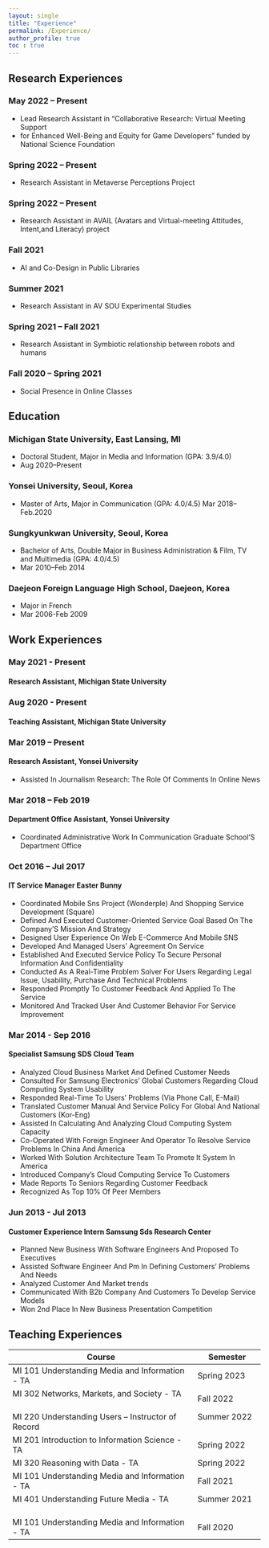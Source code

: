 ```yaml
---
layout: single
title: "Experience"
permalink: /Experience/
author_profile: true
toc : true
---
```


## Research Experiences
### May 2022 – Present
- Lead Research Assistant in “Collaborative Research: Virtual Meeting Support
- for Enhanced Well-Being and Equity for Game Developers” funded by National Science Foundation

### Spring 2022 – Present
- Research Assistant in Metaverse Perceptions Project

### Spring 2022 – Present
- Research Assistant in AVAIL (Avatars and Virtual-meeting Attitudes, Intent,and Literacy) project

### Fall 2021
- AI and Co-Design in Public Libraries

### Summer 2021
- Research Assistant in AV SOU Experimental Studies

### Spring 2021 – Fall 2021
- Research Assistant in Symbiotic relationship between robots and humans

### Fall 2020 – Spring 2021
- Social Presence in Online Classes

## Education
### Michigan State University, East Lansing, MI 
- Doctoral Student, Major in Media and Information (GPA: 3.9/4.0)
- Aug 2020–Present

### Yonsei University, Seoul, Korea
- Master of Arts, Major in Communication (GPA: 4.0/4.5)
Mar 2018–Feb.2020

### Sungkyunkwan University, Seoul, Korea
- Bachelor of Arts, Double Major in Business Administration & Film, TV and Multimedia (GPA: 4.0/4.5)
- Mar 2010–Feb 2014

### Daejeon Foreign Language High School, Daejeon, Korea
- Major in French
- Mar 2006-Feb 2009

## Work Experiences
### May 2021 - Present
#### Research Assistant, Michigan State University
### Aug 2020 - Present
#### Teaching Assistant, Michigan State University
### Mar 2019 – Present
#### Research Assistant, Yonsei University
- Assisted In Journalism Research: The Role Of Comments In Online News
### Mar 2018 – Feb 2019
#### Department Office Assistant, Yonsei University
- Coordinated Administrative Work In Communication Graduate School’S Department Office

### Oct 2016 – Jul 2017
#### IT Service Manager Easter Bunny
- Coordinated Mobile Sns Project (Wonderple) And Shopping Service Development (Square)
- Defined And Executed Customer-Oriented Service Goal Based On The Company’S Mission And Strategy
- Designed User Experience On Web E-Commerce And Mobile SNS
- Developed And Managed Users’ Agreement On Service
- Established And Executed Service Policy To Secure Personal Information And Confidentiality
- Conducted As A Real-Time Problem Solver For Users Regarding Legal Issue, Usability, Purchase And Technical Problems
- Responded Promptly To Customer Feedback And Applied To The Service
- Monitored And Tracked User And Customer Behavior For Service Improvement


### Mar 2014 - Sep 2016
#### Specialist Samsung SDS Cloud Team
- Analyzed Cloud Business Market And Defined Customer Needs
- Consulted For Samsung Electronics’ Global Customers Regarding Cloud Computing System Usability
- Responded Real-Time To Users’ Problems (Via Phone Call, E-Mail)
- Translated Customer Manual And Service Policy For Global And National Customers (Kor-Eng)
- Assisted In Calculating And Analyzing Cloud Computing System Capacity
- Co-Operated With Foreign Engineer And Operator To Resolve Service Problems In China And America
- Worked With Solution Architecture Team To Promote It System In America
- Introduced Company’s Cloud Computing Service To Customers
- Made Reports To Seniors Regarding Customer Feedback
- Recognized As Top 10% Of Peer Members


### Jun 2013 - Jul 2013
#### Customer Experience Intern Samsung Sds Research Center
- Planned New Business With Software Engineers And Proposed To
Executives
- Assisted Software Engineer And Pm In Defining Customers’ Problems
And Needs
- Analyzed Customer And Market trends
- Communicated With B2b Company And Customers To Develop Service
Models
- Won 2nd Place In New Business Presentation Competition



## Teaching Experiences

| Course | Semester |
| ------ | -------- |
| MI 101 Understanding Media and Information - TA       |Spring 2023 |
| MI 302 Networks, Markets, and Society - TA          |Fall 2022      |
| MI 220 Understanding Users – Instructor of Record   |Summer 2022    |
| MI 201 Introduction to Information Science - TA     |Spring 2022    |
| MI 320 Reasoning with Data - TA                     |Spring 2022    |
| MI 101 Understanding Media and Information - TA     |Fall 2021      |
| MI 401 Understanding Future Media - TA              |Summer 2021    |
| MI 101 Understanding Media and Information - TA     |Fall 2020      |







